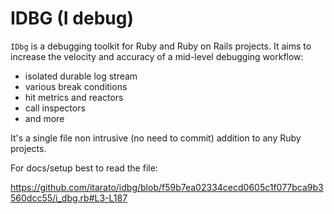 # IDBG (I debug)

`IDbg` is a debugging toolkit for Ruby and Ruby on Rails projects. It aims to increase the velocity and accuracy of a mid-level debugging workflow:
- isolated durable log stream
- various break conditions
- hit metrics and reactors
- call inspectors
- and more

It's a single file non intrusive (no need to commit) addition to any Ruby projects.

For docs/setup best to read the file:

https://github.com/itarato/idbg/blob/f59b7ea02334cecd0605c1f077bca9b3560dcc55/i_dbg.rb#L3-L187
